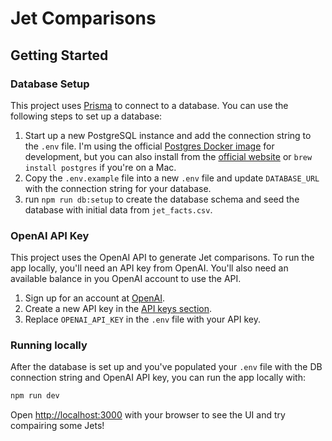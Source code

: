 # Jet Comparisons

## Getting Started

### Database Setup

This project uses [Prisma](https://www.prisma.io/) to connect to a database. You can use the following steps to set up a
database:

1. Start up a new PostgreSQL instance and add the connection string to the `.env` file. I'm using the
   official [Postgres Docker image](https://hub.docker.com/_/postgres) for development, but you can also install from
   the [official website](https://www.postgresql.org/download/) or `brew install postgres` if you're on a Mac.
2. Copy the `.env.example` file into a new `.env` file and update `DATABASE_URL` with the connection string for your
   database.
3. run `npm run db:setup` to create the database schema and seed the database with initial data from `jet_facts.csv`.

### OpenAI API Key

This project uses the OpenAI API to generate Jet comparisons. To run the app locally, you'll need an API key from
OpenAI. You'll also need an available balance in you OpenAI account to use the API.

1. Sign up for an account at [OpenAI](https://beta.openai.com/signup/).
2. Create a new API key in the [API keys section](https://beta.openai.com/account/api-keys).
3. Replace `OPENAI_API_KEY` in the `.env` file with your API key.

### Running locally

After the database is set up and you've populated your `.env` file with the DB connection string and OpenAI API key, you
can run the app locally with:

```bash
npm run dev
```

Open [http://localhost:3000](http://localhost:3000) with your browser to see the UI and try compairing some Jets!

